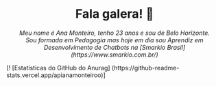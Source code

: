 <h1 align="center">Fala galera! 👋</h1>
<p align="center"><i> Meu nome é Ana Monteiro, tenho 23 anos e sou de Belo Horizonte. <br> Sou formada em Pedagogia mas hoje em dia sou Aprendiz em Desenvolvimento de Chatbots na [Smarkio Brasil](https://www.smarkio.com.br/)</i></p>
[! [Estatísticas do GitHub do Anurag] (https://github-readme-stats.vercel.app/apianamonteiroo)]
